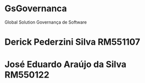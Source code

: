 # GsGovernanca
Global Solution Governança de Software

# Derick Pederzini Silva RM551107

# José Eduardo Araújo da Silva RM550122
